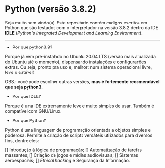 # Python (versão 3.8.2)
 
Seja muito bem vindo(a)! Este repositório contém códigos escritos em Python que são testados com o interpretador na versão 3.8.2 dentro da IDE **IDLE** (*Python's Integrated Development and Learning Environment*). 

---

* Por que python3.8?

Porque já vem pré-instalado no Ubuntu 20.04 LTS (versão mais atualizada do Ubuntu até o momento), dispensando instalações  e configurações extras. Ou seja, pronto pra uso e, melhor: num sistema operacional livre, leve e estável! 

OBS.: você pode escolher outras versões, **mas é fortemente recomendável que seja python3**.

* Por que IDLE?

Porque é uma IDE extremamente leve e muito simples de usar. Também é compatível com GNU/Linux.

* Por que Python?

Python é uma linguagem de programação orientada a objetos simples e poderosa. Permite a criação de scripts versáteis utilizados para diversos fins, dentre eles: 

[] Introdução à lógica de programação; 
[] Automatização de tarefas massantes; 
[] Criação de jogos e mídias audiovisuais;
[] Sistemas aeroespaciais;
[] *Ethical hacking* e Segurança da Informação. 


